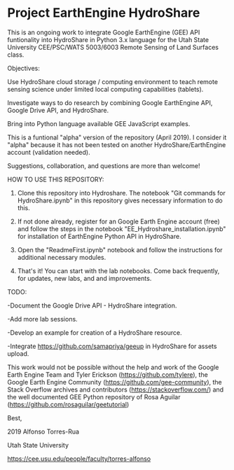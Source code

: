 # Project EarthEngine HydroShare
This is an ongoing work to integrate Google EarthEngine (GEE) API funtionality into HydroShare in Python 3.x language for the Utah State University CEE/PSC/WATS 5003/6003 Remote Sensing of Land Surfaces class. 

Objectives: 

Use HydroShare cloud storage / computing environment to teach remote sensing science under limited local computing capabilities (tablets).

Investigate ways to do research by combining Google EarthEngine API, Google Drive API, and HydroShare.

Bring into Python language available GEE JavaScript examples.

This is a funtional "alpha" version of the repository (April 2019). I consider it "alpha" because it has not been tested on another HydroShare/EarthEngine account (validation needed). 

Suggestions, collaboration, and questions are more than welcome!

HOW TO USE THIS REPOSITORY:

1) Clone this repository into Hydroshare. The notebook "Git commands for HydroShare.ipynb" in this repository gives necessary information to do this.

2) If not done already, register for an Google Earth Engine account (free) and follow the steps in the notebook "EE_Hydroshare_installation.ipynb" for installation of EarthEngine Python API in HydroShare.

3) Open the "ReadmeFirst.ipynb" notebook and follow the instructions for additional necessary modules.

4) That's it! You can start with the lab notebooks. Come back frequently, for updates, new labs, and and improvements.


TODO: 

-Document the Google Drive API - HydroShare integration.

-Add more lab sessions.

-Develop an example for creation of a HydroShare resource.

-Integrate https://github.com/samapriya/geeup in HydroShare for assets upload.


This work would not be possible without the help and work of the Google Earth Engine Team and Tyler Erickson (https://github.com/tylere), the Google Earth Engine Community (https://github.com/gee-community), the Stack Overflow archives and contributors (https://stackoverflow.com/) and the well documented GEE Python repository of Rosa Aguilar (https://github.com/rosaguilar/geetutorial)




Best,


2019 Alfonso Torres-Rua

Utah State University

https://cee.usu.edu/people/faculty/torres-alfonso

